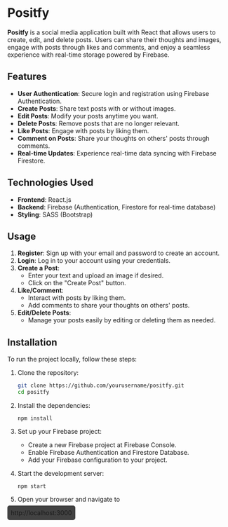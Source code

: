 # Positfy

**Positfy** is a social media application built with React that allows users to create, edit, and delete posts. Users can share their thoughts and images, engage with posts through likes and comments, and enjoy a seamless experience with real-time storage powered by Firebase.

## Features

- **User Authentication**: Secure login and registration using Firebase Authentication.
- **Create Posts**: Share text posts with or without images.
- **Edit Posts**: Modify your posts anytime you want.
- **Delete Posts**: Remove posts that are no longer relevant.
- **Like Posts**: Engage with posts by liking them.
- **Comment on Posts**: Share your thoughts on others' posts through comments.
- **Real-time Updates**: Experience real-time data syncing with Firebase Firestore.

## Technologies Used

- **Frontend**: React.js
- **Backend**: Firebase (Authentication, Firestore for real-time database)
- **Styling**: SASS (Bootstrap)



## Usage

1. **Register**: Sign up with your email and password to create an account.
2. **Login**: Log in to your account using your credentials.
3. **Create a Post**: 
   - Enter your text and upload an image if desired.
   - Click on the "Create Post" button.
4. **Like/Comment**: 
   - Interact with posts by liking them.
   - Add comments to share your thoughts on others' posts.
5. **Edit/Delete Posts**: 
   - Manage your posts easily by editing or deleting them as needed.



## Installation

To run the project locally, follow these steps:

1. Clone the repository:

   ```bash
   git clone https://github.com/yourusername/positfy.git
   cd positfy
   ```

2. Install the dependencies:

    ```
    npm install
    ```

3. Set up your Firebase project:

    - Create a new Firebase project at Firebase Console.
    - Enable Firebase Authentication and Firestore Database.
    - Add your Firebase configuration to your project.
4. Start the development server:
    ```
    npm start
    ```
5. Open your browser and navigate to 
<span style="background-color: #424242; padding: 8px; border-radius: 5px;">
    http://localhost:3000
</span>



